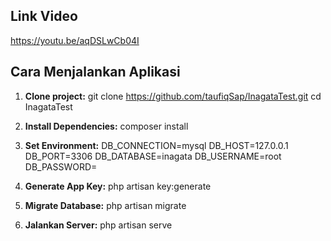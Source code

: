 ## Link Video
https://youtu.be/aqDSLwCb04I

## Cara Menjalankan Aplikasi

1. **Clone project:**
git clone https://github.com/taufiqSap/InagataTest.git cd InagataTest

2. **Install Dependencies:**
    composer install

3. **Set Environment:**
   DB_CONNECTION=mysql
   DB_HOST=127.0.0.1
   DB_PORT=3306
   DB_DATABASE=inagata
   DB_USERNAME=root
   DB_PASSWORD=

4. **Generate App Key:**
    php artisan key:generate

5. **Migrate Database:**
    php artisan migrate

6. **Jalankan Server:**
    php artisan serve
